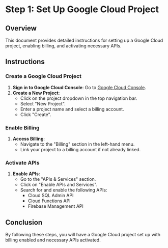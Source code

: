 # Step 1: Set Up Google Cloud Project

## Overview
This document provides detailed instructions for setting up a Google Cloud project, enabling billing, and activating necessary APIs.

## Instructions

### Create a Google Cloud Project
1. **Sign in to Google Cloud Console**: Go to [Google Cloud Console](https://console.cloud.google.com/).
2. **Create a New Project**:
   - Click on the project dropdown in the top navigation bar.
   - Select "New Project".
   - Enter a project name and select a billing account.
   - Click "Create".

### Enable Billing
1. **Access Billing**:
   - Navigate to the "Billing" section in the left-hand menu.
   - Link your project to a billing account if not already linked.

### Activate APIs
1. **Enable APIs**:
   - Go to the "APIs & Services" section.
   - Click on "Enable APIs and Services".
   - Search for and enable the following APIs:
     - Cloud SQL Admin API
     - Cloud Functions API
     - Firebase Management API

## Conclusion
By following these steps, you will have a Google Cloud project set up with billing enabled and necessary APIs activated.
